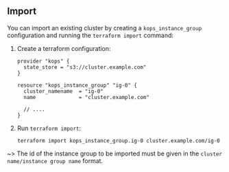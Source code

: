 ## Import

You can import an existing cluster by creating a `kops_instance_group` configuration
and running the `terraform import` command:

1. Create a terraform configuration:

    ```hcl
    provider "kops" {
      state_store = "s3://cluster.example.com"
    }

    resource "kops_instance_group" "ig-0" {
      cluster_namename  = "ig-0"
      name              = "cluster.example.com"
      
      // ....
    }
    ```

1. Run `terraform import`:

    ```shell
    terraform import kops_instance_group.ig-0 cluster.example.com/ig-0
    ```

~> The id of the instance group to be imported must be given in the 
`cluster name/instance group name` format.
